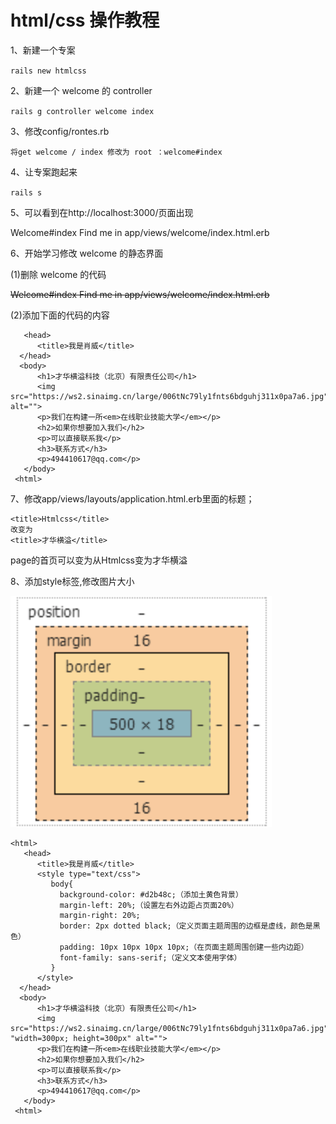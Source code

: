 # html/css 操作教程

1、新建一个专案

```rails new htmlcss```

2、新建一个 welcome 的 controller

```rails g controller welcome index```

3、修改config/rontes.rb

```将get welcome / index 修改为 root ：welcome#index```

4、让专案跑起来

```rails s```

5、可以看到在http://localhost:3000/页面出现

Welcome#index
Find me in app/views/welcome/index.html.erb

6、开始学习修改 welcome 的静态界面

(1)删除 welcome 的代码

<del>Welcome#index
Find me in app/views/welcome/index.html.erb
<del>

(2)添加下面的代码的内容

```<html>
   <head>
      <title>我是肖威</title>
  </head>
  <body>
      <h1>才华横溢科技（北京）有限责任公司</h1>
      <img src="https://ws2.sinaimg.cn/large/006tNc79ly1fnts6bdguhj311x0pa7a6.jpg" alt="">
      <p>我们在构建一所<em>在线职业技能大学</em></p>
      <h2>如果你想要加入我们</h2>
      <p>可以直接联系我</p>
      <h3>联系方式</h3>
      <p>494410617@qq.com</p>
   </body>
 <html>
 ```

 7、修改app/views/layouts/application.html.erb里面的标题；
  ```
  <title>Htmlcss</title>
  改变为
  <title>才华横溢</title>
   ```
   page的首页可以变为从Htmlcss变为才华横溢


8、添加style标签,修改图片大小

<img src="app/assets/images/he-zi.png">

```
<html>
   <head>
      <title>我是肖威</title>
      <style type="text/css">
         body{
           background-color: #d2b48c;（添加土黄色背景）
           margin-left: 20%;（设置左右外边距占页面20%）
           margin-right: 20%;
           border: 2px dotted black;（定义页面主题周围的边框是虚线，颜色是黑色）
           padding: 10px 10px 10px 10px;（在页面主题周围创建一些内边距）
           font-family: sans-serif;（定义文本使用字体）
         }
      </style>
  </head>
  <body>
      <h1>才华横溢科技（北京）有限责任公司</h1>
      <img src="https://ws2.sinaimg.cn/large/006tNc79ly1fnts6bdguhj311x0pa7a6.jpg" "width=300px; height=300px" alt="">
      <p>我们在构建一所<em>在线职业技能大学</em></p>
      <h2>如果你想要加入我们</h2>
      <p>可以直接联系我</p>
      <h3>联系方式</h3>
      <p>494410617@qq.com</p>
   </body>
 <html>

 ```
